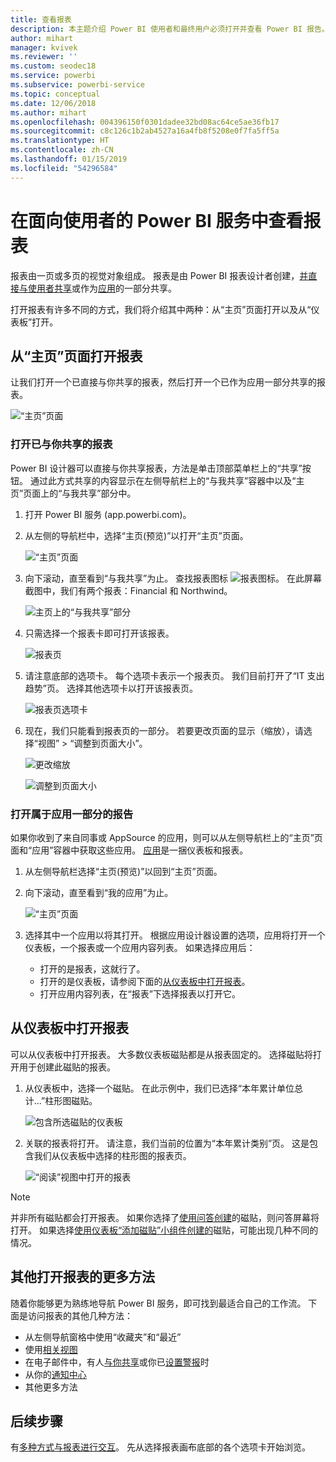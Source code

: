 ```yaml
---
title: 查看报表
description: 本主题介绍 Power BI 使用者和最终用户必须打开并查看 Power BI 报告。
author: mihart
manager: kvivek
ms.reviewer: ''
ms.custom: seodec18
ms.service: powerbi
ms.subservice: powerbi-service
ms.topic: conceptual
ms.date: 12/06/2018
ms.author: mihart
ms.openlocfilehash: 004396150f0301dadee32bd08ac64ce5ae36fb17
ms.sourcegitcommit: c8c126c1b2ab4527a16a4fb8f5208e0f7fa5ff5a
ms.translationtype: HT
ms.contentlocale: zh-CN
ms.lasthandoff: 01/15/2019
ms.locfileid: "54296584"
---
```

# <a name="view-a-report-in-power-bi-service-for-consumers"></a>在面向使用者的 Power BI 服务中查看报表
报表由一页或多页的视觉对象组成。 报表是由 Power BI 报表设计者创建，[并直接与使用者共享](end-user-shared-with-me.md)或作为[应用](end-user-apps.md)的一部分共享。 

打开报表有许多不同的方式，我们将介绍其中两种：从“主页”页面打开以及从“仪表板”打开。 

<!-- add art-->


## <a name="open-a-report-from-your-home-page"></a>从“主页”页面打开报表
让我们打开一个已直接与你共享的报表，然后打开一个已作为应用一部分共享的报表。

   ![“主页”页面](./media/end-user-report-open/power-bi-home.png)

### <a name="open-a-report-that-has-been-shared-with-you"></a>打开已与你共享的报表
Power BI 设计器可以直接与你共享报表，方法是单击顶部菜单栏上的“共享”按钮。 通过此方式共享的内容显示在左侧导航栏上的“与我共享”容器中以及“主页”页面上的“与我共享”部分中。

1. 打开 Power BI 服务 (app.powerbi.com)。

2. 从左侧的导航栏中，选择“主页(预览)”以打开“主页”页面。  

   ![“主页”页面](./media/end-user-report-open/power-bi-select-home.png)
   
3. 向下滚动，直至看到“与我共享”为止。 查找报表图标 ![报表图标](./media/end-user-report-open/power-bi-report-icon.png)。 在此屏幕截图中，我们有两个报表：Financial 和 Northwind。 
   
   ![主页上的“与我共享”部分](./media/end-user-report-open/power-bi-shared.png)

4. 只需选择一个报表卡即可打开该报表。

   ![报表页](./media/end-user-report-open/power-bi-report1.png)

5. 请注意底部的选项卡。 每个选项卡表示一个报表页。 我们目前打开了“IT 支出趋势”页。 选择其他选项卡以打开该报表页。 

   ![报表页选项卡](./media/end-user-report-open/power-bi-tabs.png)

6. 现在，我们只能看到报表页的一部分。 若要更改页面的显示（缩放），请选择“视图” > “调整到页面大小”。

   ![更改缩放](./media/end-user-report-open/power-bi-fit.png)

   ![调整到页面大小](./media/end-user-report-open/power-bi-report2.png)

### <a name="open-a-report-that-is-part-of-an-app"></a>打开属于应用一部分的报告
如果你收到了来自同事或 AppSource 的应用，则可以从左侧导航栏上的“主页”页面和“应用”容器中获取这些应用。 [应用](end-user-apps.md)是一捆仪表板和报表。

1. 从左侧导航栏选择“主页(预览)”以回到“主页”页面。

7. 向下滚动，直至看到“我的应用”为止。

   ![“主页”页面](./media/end-user-report-open/power-bi-my-apps.png)

8. 选择其中一个应用以将其打开。 根据应用设计器设置的选项，应用将打开一个仪表板，一个报表或一个应用内容列表。 如果选择应用后：
    - 打开的是报表，这就行了。
    - 打开的是仪表板，请参阅下面的[从仪表板中打开报表](#Open-a-report-from-a-dashboard)。
    - 打开应用内容列表，在“报表”下选择报表以打开它。


## <a name="open-a-report-from-a-dashboard"></a>从仪表板中打开报表
可以从仪表板中打开报表。 大多数仪表板磁贴都是从报表固定的。 选择磁贴将打开用于创建此磁贴的报表。 

1. 从仪表板中，选择一个磁贴。 在此示例中，我们已选择“本年累计单位总计...”柱形图磁贴。

    ![包含所选磁贴的仪表板](./media/end-user-report-open/power-bi-dashboard.png)

2.  关联的报表将打开。 请注意，我们当前的位置为“本年累计类别”页。 这是包含我们从仪表板中选择的柱形图的报表页。

    ![“阅读”视图中打开的报表](./media/end-user-report-open/power-bi-report-new.png)

> [!NOTE]
> 并非所有磁贴都会打开报表。 如果你选择了[使用问答创建](end-user-q-and-a.md)的磁贴，则问答屏幕将打开。 如果选择[使用仪表板“添加磁贴”小组件创建的](../service-dashboard-add-widget.md)磁贴，可能出现几种不同的情况。  


##  <a name="still-more-ways-to-open-a-report"></a>其他打开报表的更多方法
随着你能够更为熟练地导航 Power BI 服务，即可找到最适合自己的工作流。 下面是访问报表的其他几种方法：
- 从左侧导航窗格中使用“收藏夹”和“最近”    
- 使用[相关视图](end-user-related.md)    
- 在电子邮件中，有人[与你共享](../service-share-reports.md)或你已[设置警报](end-user-alerts.md)时    
- 从你的[通知中心](end-user-notification-center.md)    
- 其他更多方法

## <a name="next-steps"></a>后续步骤
有[多种方式与报表进行交互](end-user-reading-view.md)。  先从选择报表画布底部的各个选项卡开始浏览。

